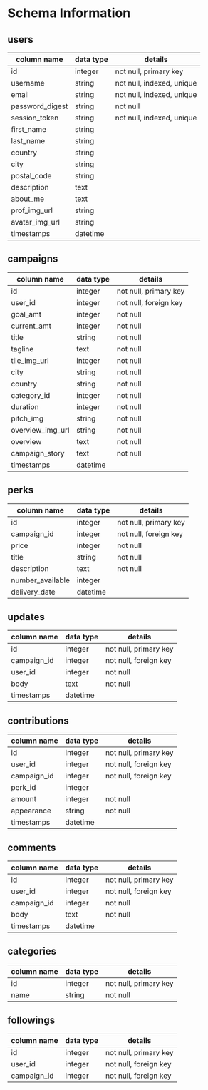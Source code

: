 # Schema Information

## users
column name     | data type | details
----------------|-----------|-----------------------
id              | integer   | not null, primary key
username        | string    | not null, indexed, unique
email           | string    | not null, indexed, unique
password_digest | string    | not null
session_token   | string    | not null, indexed, unique
first_name      | string    |
last_name       | string    |
country         | string    |
city            | string    |
postal_code     | string    |
description     | text      |
about_me        | text      |
prof_img_url    | string    |
avatar_img_url  | string    |
timestamps      | datetime  |

## campaigns
column name      | data type | details
-----------------|-----------|-----------------------
id               | integer   | not null, primary key
user_id          | integer   | not null, foreign key
goal_amt         | integer   | not null
current_amt      | integer   | not null
title            | string    | not null
tagline          | text      | not null
tile_img_url     | integer   | not null
city             | string    | not null
country          | string    | not null
category_id      | integer   | not null
duration         | integer   | not null
pitch_img        | string    | not null
overview_img_url | string    | not null
overview         | text      | not null
campaign_story   | text      | not null
timestamps       | datetime  |

## perks
column name      | data type | details
-----------------|-----------|-----------------------
id               | integer   | not null, primary key
campaign_id      | integer   | not null, foreign key
price            | integer   | not null
title            | string    | not null
description      | text      | not null
number_available | integer   |
delivery_date    | datetime  |

## updates
column name      | data type | details
-----------------|-----------|-----------------------
id               | integer   | not null, primary key
campaign_id      | integer   | not null, foreign key
user_id          | integer   | not null
body             | text      | not null
timestamps       | datetime  |

## contributions
column name | data type | details
------------|-----------|-----------------------
id          | integer   | not null, primary key
user_id     | integer   | not null, foreign key
campaign_id | integer   | not null, foreign key
perk_id     | integer   |
amount      | integer   | not null
appearance  | string    | not null
timestamps  | datetime  |

## comments
column name      | data type | details
-----------------|-----------|-----------------------
id               | integer   | not null, primary key
user_id          | integer   | not null, foreign key
campaign_id      | integer   | not null
body             | text      | not null
timestamps       | datetime  |

## categories
column name      | data type | details
-----------------|-----------|-----------------------
id               | integer   | not null, primary key
name             | string    | not null

## followings
column name      | data type | details
-----------------|-----------|-----------------------
id               | integer   | not null, primary key
user_id          | integer   | not null, foreign key
campaign_id      | integer   | not null, foreign key
